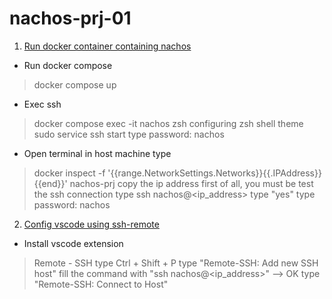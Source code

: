 # nachos-prj-01

1. [Run docker container containing nachos](#docker)
- Run docker compose
> docker compose up
- Exec ssh
> docker compose exec -it nachos zsh
configuring zsh shell theme
> sudo service ssh start
> type password: nachos
- Open terminal in host machine
type
> docker inspect -f '{{range.NetworkSettings.Networks}}{{.IPAddress}}{{end}}' nachos-prj
copy the ip address
first of all, you must be test the ssh connection
type
> ssh nachos@<ip_address>
type "yes"
type password: nachos
2. [Config vscode using ssh-remote](#vscode)
- Install vscode extension
> Remote - SSH
type Ctrl + Shift + P
type "Remote-SSH: Add new SSH host"
fill the command with "ssh nachos@<ip_address>" --> OK
type "Remote-SSH: Connect to Host" 


